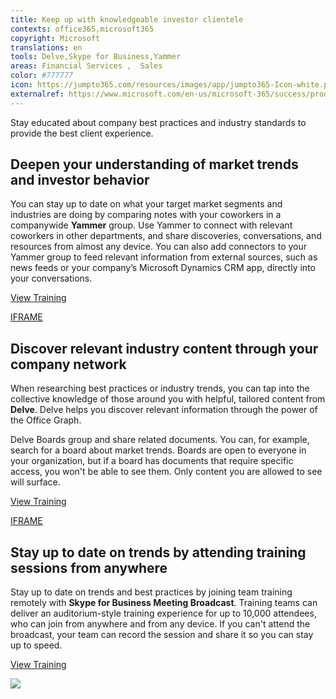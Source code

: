 ```yaml
---
title: Keep up with knowledgeable investor clientele
contexts: office365,microsoft365
copyright: Microsoft
translations: en
tools: Delve,Skype for Business,Yammer
areas: Financial Services ,  Sales 
color: #777777
icon: https://jumpto365.com/resources/images/app/jumpto365-Icon-white.png
externalref: https://www.microsoft.com/en-us/microsoft-365/success/productivitylibrary/keep-up-with-knowledgeable-investor-clientele
---
```

Stay educated about company best practices and industry standards to provide the best client experience.


## Deepen your understanding of market trends and investor behavior

You can stay up to date on what your target market segments and industries are doing by comparing notes with your coworkers in a companywide **Yammer** group. Use Yammer to connect with relevant coworkers in other departments, and share discoveries, conversations, and resources from almost any device. You can also add connectors to your Yammer group to feed relevant information from external sources, such as news feeds or your company’s Microsoft Dynamics CRM app, directly into your conversations.

[View Training](https://support.office.com/article/Office-365-connectors-in-Yammer-bbb77f10-8779-4f3d-8096-db256f8653b8)

[IFRAME](https://www.microsoft.com/en-us/videoplayer/embed/RE1TRuX)

## Discover relevant industry content through your company network

When researching best practices or industry trends, you can tap into the collective knowledge of those around you with helpful, tailored content from **Delve**. Delve helps you discover relevant information through the power of the Office Graph.

Delve  Boards group and share related documents. You can, for example, search for a board about market trends. Boards are open to everyone in your organization, but if a board has documents that require specific access, you won't be able to see them. Only content you are allowed to see will surface.

[View Training](https://support.office.com/article/Group-and-share-documents-in-Office-Delve-da0c5804-01ef-4edd-8b87-e576b19bef3e)

[IFRAME](https://www.microsoft.com/en-us/videoplayer/embed/RE1TrEK)

## Stay up to date on trends by attending training sessions from anywhere

Stay up to date on trends and best practices by joining team training remotely with **Skype for Business Meeting Broadcast**. Training teams can deliver an auditorium-style training experience for up to 10,000 attendees, who can join from anywhere and from any device. If you can't attend the broadcast, your team can record the session and share it so you can stay up to speed.

[View Training](https://support.office.com/article/Manage-a-Skype-Meeting-Broadcast-event-c7b98cbe-d168-4cf4-b87f-867707b25811)

![](http://img-prod-cms-rt-microsoft-com.akamaized.net/cms/api/am/imageFileData/RE1NQaF?ver=0098)

